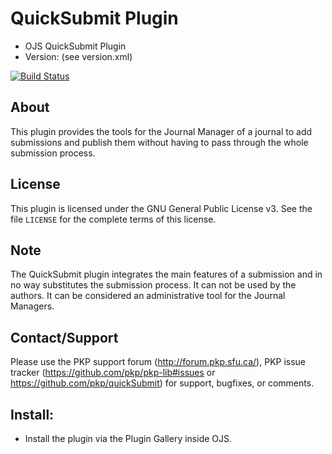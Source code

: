 # QuickSubmit Plugin

- OJS QuickSubmit Plugin
- Version: (see version.xml)

[![Build Status](https://travis-ci.org/pkp/quickSubmit.svg?branch=stable-3_3_0)](https://travis-ci.org/pkp/quickSubmit)

## About

This plugin provides the tools for the Journal Manager of a journal to add submissions and publish them without having
to pass through the whole submission process. 

## License

This plugin is licensed under the GNU General Public License v3. See the file `LICENSE` for the complete terms of this license.

## Note

The QuickSubmit plugin integrates the main features of a submission and in no way substitutes the submission process. It can not be used by the authors. It can be considered an administrative tool for the Journal Managers.

## Contact/Support

Please use the PKP support forum (http://forum.pkp.sfu.ca/), PKP issue tracker (https://github.com/pkp/pkp-lib#issues or https://github.com/pkp/quickSubmit) for support, bugfixes, or comments.

## Install:

 * Install the plugin via the Plugin Gallery inside OJS.
